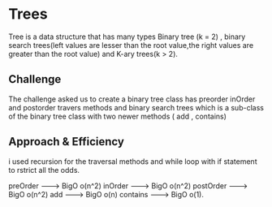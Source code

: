 # Trees
Tree is a data structure that has many types Binary tree (k = 2) , binary search trees(left values are lesser than the root value,the right values are greater than the root value) and K-ary trees(k > 2).

## Challenge
The challenge asked us to create a binary tree class has preorder inOrder and postorder travers  methods and binary search trees which is a sub-class of the binary tree class with two newer methods ( add , contains)
## Approach & Efficiency
i used recursion for the traversal methods and while loop with if statement to rstrict all the odds.

preOrder ---> BigO o(n^2)
inOrder ---> BigO o(n^2)
postOrder ---> BigO o(n^2)
add ---> BigO o(n)
contains ---> BigO o(1).
